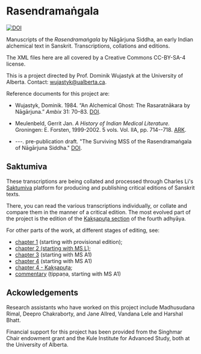 # Rasendramaṅgala

[![DOI](https://zenodo.org/badge/137264352.svg)](https://zenodo.org/badge/latestdoi/137264352)

Manuscripts of the _Rasendramaṅgala_ by Nāgārjuna Siddha, an early Indian alchemical text in Sanskrit. Transcriptions, collations and editions.

The XML files here are all covered by a Creative Commons  CC-BY-SA-4 license.

This is a project directed by Prof. Dominik Wujastyk at the University of Alberta.  Contact: <wujastyk@ualberta.ca>.

Reference documents for this project are:
* Wujastyk, Dominik. 1984. “An Alchemical Ghost: The Rasaratnākara by Nāgārjuna.” *Ambix* 31: 70–83. [DOI](https://doi.org/10.1179/amb.1984.31.2.70).

* Meulenbeld, Gerrit Jan. *A History of Indian Medical Literature.* Groningen: E. Forsten, 1999-2002. 5 vols.  Vol. IIA, pp. 714--718. [ARK](http://n2t.net/ark:/13960/t4qk6558q).
 
* ---. pre-publication draft. "The Surviving MSS of the Rasendramaṅgala of Nāgārjuna Siddha." [DOI](http://doi.org/10.5281/zenodo.6486033).

## Saktumiva

These transcriptions are being collated and processed through Charles Li's [Saktumiva](http://saktumiva.org/start) platform for producing and publishing critical editions of Sanskrit texts.

There, you can read the various transcriptions individually, or collate and compare them in the manner of a critical edition.  The most evolved part of the project is the edition of the [Kakṣapuṭa section](https://saktumiva.org/wiki/wujastyk/rasendramangala/chapter4-srisaila/provisional_edition?upama_ver=gfvzyn7fgz) of the fourth adhyāya. 

For other parts of the work, at different stages of editing, see:

*  [chapter 1](https://saktumiva.org/wiki/wujastyk/rasendramangala/chapter1/provisional_edition_ch1) (starting with provisional edition);
* [chapter 2 (starting with MS L)](https://saktumiva.org/wiki/wujastyk/rasendramangala/chapter2/l_london-ch2);
* [chapter 3](https://saktumiva.org/wiki/wujastyk/rasendramangala/chapter3/a1-ch3) (starting with MS A1)
* [chapter 4](https://saktumiva.org/wiki/wujastyk/rasendramangala/chapter4/a1-ch4) (starting with MS A1)
* [chapter 4 - Kakṣapuṭa](https://saktumiva.org/wiki/wujastyk/rasendramangala/chapter4-srisaila/provisional_edition?upama_ver=gfvzyn7fgz);
* [commentary](https://saktumiva.org/wiki/wujastyk/rasendramangala/commentary/a1-ch4-tippana) (ṭippaṇa, starting with MS A1)

## Ackowledgements

Research assistants who have worked on this project include Madhusudana Rimal, Deepro Chakraborty, and Jane Allred, Vandana Lele and Harshal Bhatt.  

Financial support for this project has been provided from the Singhmar Chair endowment grant and the Kule Institute for Advanced Study, both at the University of Alberta.
